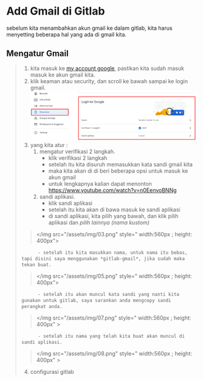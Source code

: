 # Add Gmail di Gitlab

sebelum kita menambahkan akun gmail ke dalam gitlab, kita harus menyetting beberapa hal yang ada di gmail kita.

## Mengatur Gmail

>1. kita masuk ke [my account google], pastikan kita sudah masuk masuk ke akun gmail kita.
>2. klik keaman atau security, dan scroll ke bawah sampai ke login gmail.
>   ![01]
>3. yang kita atur :
>       1. mengatur verifikasi 2 langkah.
>           - klik verifikasi 2 langkah
>           - setelah itu kita disuruh memasukkan kata sandi gmail kita
>           - maka kita akan di di beri beberapa opsi untuk masuk ke akun gmail
>           - untuk lengkapnya kalian dapat menonton <https://www.youtube.com/watch?v=n0EenvoBNNg>
>       2. sandi aplikasi.
>           - klik sandi aplikasi
>           - setelah itu kita akan di bawa masuk ke sandi aplikasi
>           - di sandi aplikasi, kita pilih yang bawah, dan klik pilih aplikasi dan *pilih lainnya (nama kustom)*
>
> > </img src="/assets/img/03.png" style=" width:560px ; height: 400px">
>
>           - setelah itu kita masukkan nama, untuk nama itu bebas, tapi disini saya menggunakan *gitlab-gmail*, jika sudah maka tekan buat.
>
> > </img src="/assets/img/05.png" style=" width:560px ; height: 400px">
>
>           - setelah itu akan muncul kata sandi yang nanti kita gunakan untuk gitlab, saya sarankan anda mengcopy sandi perangkat anda.
>
> > </img src="/assets/img/07.png" style=" width:560px ; height: 400px" >
>
>           - setelah itu nama yang telah kita buat akan muncul di sandi aplikasi.
> > </img src="/assets/img/08.png" style=" width:560px ; height: 400px" >
>
> 4. configurasi gitlab
>

<!-- link -->
[my account google]: <https://myaccount.google.com/>
[01]: </assets/img/01.png>

